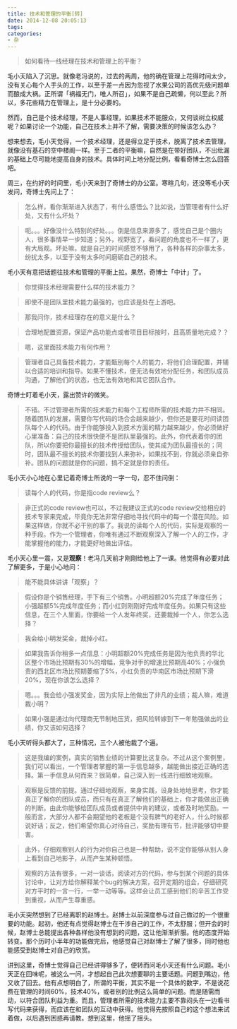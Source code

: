 ```yaml
---
title: 技术和管理的平衡[转]
date: 2014-12-08 20:05:13
tags:
categories: 
- 杂
---
```


> 如何看待一线经理在技术和管理上的平衡？

毛小天陷入了沉思。就像老冯说的，过去的两周，他的确在管理上花得时间太少，没有关心每个人手头的工作，以至于差一点因为忽视了水果公司的高优先级问题单而酿成大祸。正所谓「祸福无门，唯人所召」，如果不是自己疏懒，何以至此？所以，多花些精力在管理上，是十分必要的。

然而，自己是个技术经理，不是人事经理，如果技术不能服众，又何谈树立权威呢？如果讨论一个功能，自己在技术上并不了解，需要决策的时候该怎么办？

想来想去，毛小天觉得，一个技术经理，还是得立足于技术，脱离了技术去管理，就像没有基石的空中楼阁一样。至于二者的平衡嘛，自然是在带好团队，不出纰漏的基础上尽可能地提高自身的技术。具体时间上地分配比例，看看奇博士怎么回答吧。

周三，在约好的时间里，毛小天来到了奇博士的办公室。寒暄几句，还没等毛小天发问，奇博士先问上了：


> 怎么样，看你渐渐进入状态了，有什么感悟么？比如说，当管理者有什么好处，又有什么坏处？

> 呃。。。好像没什么特别的好处。。。倒是信息来源多了，感觉自己是个圈内人，很多事情早一步知道；另外，视野宽了，看问题的角度也不一样了，更有大局观。坏处嘛，就是自己的时间感觉不够用了，各种各样的杂事太多，纷扰太多，以至于没有太多时间磨砺自己的技术。

毛小天有意把话题往技术和管理的平衡上拉。果然，奇博士「中计」了。

> 你觉得技术经理需要什么样的技术能力？

> 即使不是团队里技术能力最强的，也应该是处在上游吧。

> 那我问你，技术经理存在的意义是什么？

> 合理地配置资源，保证产品功能点或者项目目标按时，且高质量地完成？？

> 嗯，这里面技术能力有何作用？

> 管理者自己具备技术能力，才能甄别每个人的能力，将他们合理配置，并辅以合适的培训和指导。如果不懂技术，便无法有效地分配任务，和团队成员沟通，了解他们的状态，也无法有效地和其它团队合作。

奇博士盯着毛小天，露出赞许的微笑。

> 不错。不过管理者所需的技术能力和每个工程师所需的技术能力并不相同。随着团队的发展，需要你写代码的场合会越来越少，但你还是要花时间读团队每个人的代码。由于你能够投入到技术方面的精力越来越少，你必须做好心里准备：自己的技术很快便不是团队里最强的。此外，你代表着你的团队，所以你要把你最擅长的技术传授给团队，使其成为团队最擅长的；同时，团队最不擅长的技术你要找到人来弥补，如果找不到，你就必须亲自弥补。团队的问题就是你的问题，搞不定就是你的责任。

毛小天小心地在心里记着奇博士所说的一字一句，忍不住问倒：

> 读每个人的代码，你是指code review么？

> 非正式的code review也可以，不过我建议正式的code review交给相应的技术专家来完成，毕竟你无法非常仔细地寻找代码中的每一个潜在风险。如果这样做，你就不必干别的事了。我说的读每个人的代码，实际是观察的一种手段。作为一个管理者，你唯有通过不断观察深入了解一个人的工作，才能掌握他的能力，才能更好地做出评估。

毛小天心里一震，又是**观察**！老冯几天前才刚刚给他上了一课。他觉得有必要对此了解更多，于是小心地问：

> 能不能具体讲讲「观察」？

> 假设你是个销售经理，手下有三个销售。小明超额20%完成了年度任务；小强超额5%完成年度任务；而小红则刚刚好完成年度任务。如果只有这些信息，在三个人里面，你要给一个人发年终奖，还要裁掉一个人，你怎么选择？

> 我会给小明发奖金，裁掉小红。

> 如果我告诉你稍多一点信息：小明超额20%完成任务是因为他负责的华北区整个市场比预期有30%的增幅，竞争对手的增速比预期高40%；小强负责的西北区市场比预期萎缩了5%，小红负责的华南区市场比预期下滑20%，现在你该怎么选择？

> 嗯。。。我会给小强发奖金，因为实际上他做出了非凡的业绩；裁人嘛，难道裁小明？

> 如果小强是通过向代理商无节制地压货，把风险转嫁到下一年勉强做出的业绩，你又该如何选择？

毛小天听得头都大了，三种情况，三个人被他裁了个遍。

> 这是我编的案例，真实的销售业绩的计算要比这复杂。不过从这个案例里，我们可以看出，一个管理者掌握的第一手信息越多，越能做出接近正确的选择。第一手信息从何而来？很简单，自己深入到一线进行细致地观察。

> 观察是反馈的前提。通过仔细地观察，亲身实践，设身处地地思考，你才能真正了解你的团队成员，而只有在真正了解他们的基础上，你才能做出正确的判断。由此你能够给团队成员或者提供中肯的建议，或者及时地奖励。一般而言，大部分人都不会期望他的老板是个没有脾气的老好人，什么时候都说好话；反之，他们希望你真心对待自己，奖励有理有节，批评能够切中要害。

> 此外，仔细观察别人的行为对你自己也是一种帮助，说不定你能够从别人身上看到自己地影子，从而产生某种顿悟。

> 观察的方法有很多，一对一谈话，阅读对方的代码，参与到某个问题的具体讨论中，让对方给你解释某个bug的解决方案，召开定期的组会，仔细研究对方平时的一言一行，一举一动等等。这样会让员工感到他们的辛苦工作受到重视，从而产生尊重感。

毛小天突然想到了已经离职的赵博士。赵博士以前深度参与过自己做过的一个很重要的功能。起初，他还有点觉得赵博士在干涉自己的工作，不太舒服；但开会的时候，赵博士总能提出各种各样他没有想到的问题，这让他渐渐折服。他的态度开始转变。那个历时小半年的功能做完后，他感觉自己对赵博士了解了很多，同时他也能感受到赵博士对自己的欣赏。

讲到这里，奇博士觉得自己已经讲得够多了，便转而问毛小天还有什么问题。毛小天正在回味呢，被这么一问，才想起自己此次想要聊的主要话题。问题到嘴边，他又收了回去。他有点想明白了，所谓的平衡，其实不是一个具体的数字，不是说花费在管理的时间60%，技术40%，或者别的比例这么简单的问题。而是随需而动，以符合团队利益为重。而且，管理者所需的技术能力主要不靠闷头在一边看书写代码来获得，而应该在和团队的互动中获得。他觉得先按照自己的这个想法来试着做，以后遇到困惑再请教。想到这里，他摇了摇头。